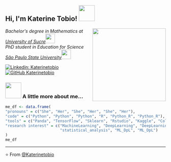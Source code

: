 <h2> Hi, I'm Katerine Tobio! <img src="https://media.giphy.com/media/mGcNjsfWAjY5AEZNw6/giphy.gif" width="50"></h2>
<img align='right' src="https://user-images.githubusercontent.com/61791054/117738352-38da2100-b1d2-11eb-872b-901cdab036f1.png" width="230">
<p><em> Bachelor's degree in Mathematics at <a href="https://unisucre.edu.co">University of Sucre</a><img src="https://image.jimcdn.com/app/cms/image/transf/none/path/s18da0577f0db350b/image/i6a0f54f58d2460f5/version/1584914109/image.gif" width="30"></br>PhD student in Education for Science <a href="https://www.fc.unesp.br"> São Paulo State University</a><img src="https://media.giphy.com/media/WUlplcMpOCEmTGBtBW/giphy.gif" width="30"> 
</em></p>

[![Linkedin: Katerinetobio](https://img.shields.io/badge/-Katerinetobio-blue?style=flat-square&logo=Linkedin&logoColor=white&link=https://www.linkedin.com/in/katerinetobio/)](https://www.linkedin.com/in/katerinetobio/)
[![GitHub Katerinetobio](https://img.shields.io/github/followers/thaiane?label=follow&style=social)](https://github.com/Katerinetobio)


### <img src="https://media.giphy.com/media/VgCDAzcKvsR6OM0uWg/giphy.gif" width="50"> A little more about me...  

```r
me_df <- data.frame(
"pronouns" = c("She", "Her", "She", "Her", "She", "Her"), 
"code" = c("Python", "Python", "Python", "R", "Python_R", "Python_R"), 
"tools" = c("Panda", "TensorFlow", "Sklearn", "Rstudio", "Kaggle", "Colab"),
"research interest" = c("MachineLearning", "DeepLearning", "DeepLearning", 
                        "statistical_analysis", "ML_DpL", "ML_DpL")
)
me_df

```
---

⭐️ From [@Katerinetobio](https://github.com/Katerinetobio)
